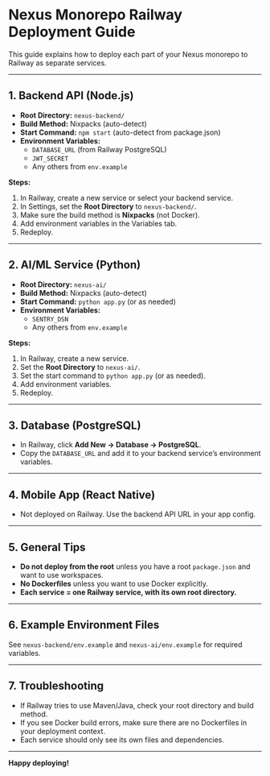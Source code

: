 # Nexus Monorepo Railway Deployment Guide

This guide explains how to deploy each part of your Nexus monorepo to Railway as separate services.

---

## 1. Backend API (Node.js)
- **Root Directory:** `nexus-backend/`
- **Build Method:** Nixpacks (auto-detect)
- **Start Command:** `npm start` (auto-detect from package.json)
- **Environment Variables:**
  - `DATABASE_URL` (from Railway PostgreSQL)
  - `JWT_SECRET`
  - Any others from `env.example`

**Steps:**
1. In Railway, create a new service or select your backend service.
2. In Settings, set the **Root Directory** to `nexus-backend/`.
3. Make sure the build method is **Nixpacks** (not Docker).
4. Add environment variables in the Variables tab.
5. Redeploy.

---

## 2. AI/ML Service (Python)
- **Root Directory:** `nexus-ai/`
- **Build Method:** Nixpacks (auto-detect)
- **Start Command:** `python app.py` (or as needed)
- **Environment Variables:**
  - `SENTRY_DSN`
  - Any others from `env.example`

**Steps:**
1. In Railway, create a new service.
2. Set the **Root Directory** to `nexus-ai/`.
3. Set the start command to `python app.py` (or as needed).
4. Add environment variables.
5. Redeploy.

---

## 3. Database (PostgreSQL)
- In Railway, click **Add New → Database → PostgreSQL**.
- Copy the `DATABASE_URL` and add it to your backend service’s environment variables.

---

## 4. Mobile App (React Native)
- Not deployed on Railway. Use the backend API URL in your app config.

---

## 5. General Tips
- **Do not deploy from the root** unless you have a root `package.json` and want to use workspaces.
- **No Dockerfiles** unless you want to use Docker explicitly.
- **Each service = one Railway service, with its own root directory.**

---

## 6. Example Environment Files
See `nexus-backend/env.example` and `nexus-ai/env.example` for required variables.

---

## 7. Troubleshooting
- If Railway tries to use Maven/Java, check your root directory and build method.
- If you see Docker build errors, make sure there are no Dockerfiles in your deployment context.
- Each service should only see its own files and dependencies.

---

**Happy deploying!** 